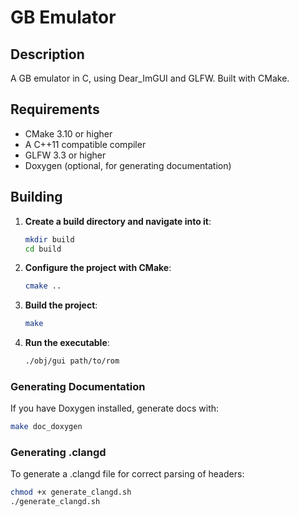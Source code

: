 # GB Emulator

## Description

A GB emulator in C, using Dear_ImGUI and GLFW. Built with CMake.

## Requirements

- CMake 3.10 or higher
- A C++11 compatible compiler
- GLFW 3.3 or higher
- Doxygen (optional, for generating documentation)

## Building

1. **Create a build directory and navigate into it**:

   ```sh
   mkdir build
   cd build
   ```

2. **Configure the project with CMake**:

   ```sh
   cmake ..
   ```

3. **Build the project**:

   ```sh
   make
   ```

4. **Run the executable**:
   ```sh
   ./obj/gui path/to/rom
   ```

### Generating Documentation

If you have Doxygen installed, generate docs with:

```sh
make doc_doxygen

```

### Generating .clangd

To generate a .clangd file for correct parsing of headers:

```sh
chmod +x generate_clangd.sh
./generate_clangd.sh
```
